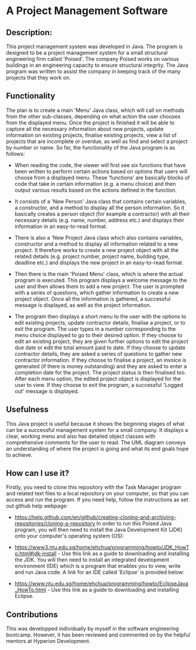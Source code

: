 # A Project Management Software

## Description:
This project management system was developed in Java. The program is designed to be a project management system for a small structural engineering firm called 'Poised'. The company Poised works on various buildings in an engineering capacity to ensure structural integrity. The Java program was written to assist the company in keeping track of the many projects that they work on.

## Functionality
The plan is to create a main 'Menu' Java class, which will call on methods from the other sub-classes, depending on what action the user chooses from the displayed menu. Once the project is finished it will be able to capture all the necessary information about new projects, update information on existing projects, finalise existing projects, view a list of projects that are incomplete or overdue, as well as find and select a project by number or name. So far, the functionality of the Java program is as follows:

 - When reading the code, the viewer will first see six functions that have been written to perform certain actions based on options that users will choose from a displayed menu. These 'functions' are basically blocks of code that take in certain information (e.g. a menu choice) and then output various results based on the actions defined in the function.

 - It consists of a 'New Person' Java class that contains certain variables, a constructor, and a method to display all the person information. So it basically creates a person object (for example a contractor) with all their necessary details (e.g. name, number, address etc.) and displays their information in an easy-to-read format.

 - There is also a 'New Project Java class which also contains variables, constructor and a method to display all information related to a new project. It therefore works to create a new project object with all the related details (e.g. project number, project name, building type, deadline etc.) and displays the new project in an easy-to-read format.

 - Then there is the main 'Poised Menu' class, which is where the actual program is executed. This program displays a welcome message to the user and then allows them to add a new project. The user is prompted with a series of questions, which gather information to create a new project object. Once all the information is gathered, a successful message is displayed, as well as the project information.

 - The program then displays a short menu to the user with the options to edit existing projects, update contractor details, finalise a project, or to exit the program. The user types in a number corresponding to the menu choice displayed to go to their desired option. If they choose to edit an existing project, they are given further options to edit the project due date or edit the total amount paid to date. If they choose to update contractor details, they are asked a series of questions to gather new contractor information. If they choose to finalise a project, an invoice is generated (if there is money outstanding) and they are asked to enter a completion date for the project. The project status is then finalised too. After each menu option, the edited project object is displayed for the user to view. If they choose to exit the program, a successful 'Logged out' message is displayed.

## Usefulness
This Java project is useful because it shows the beginning stages of what can be a successful management system for a small company. It displays a clear, working menu and also has detailed object classes with comprehensive comments for the user to read. The UML diagram conveys an understanding of where the project is going and what its end goals hope to achieve.

## How can I use it?
Firstly, you need to clone this repository with the Task Manager program and related text files to a local repository on your computer, so that you can access and run the program. If you need help, follow the instructions as set out github help webpage:

  - https://help.github.com/en/github/creating-cloning-and-archiving-repositories/cloning-a-repository
In order to run this Poised Java program, you will then need to install the Java Development Kit (JDK) onto your computer's operating system (OS):

  - https://www3.ntu.edu.sg/home/ehchua/programming/howto/JDK_HowTo.html#jdk-install - Use this link as a guide to downloading and installing the JDK.
You will then need to install an integrated development environment (IDE) which is a program that enables you to view, write and run Java code. A link for an IDE called 'Eclipse' is provided below:

  - https://www.ntu.edu.sg/home/ehchua/programming/howto/EclipseJava_HowTo.html - Use this link as a guide to downloading and installing Eclipse.

## Contributions
This was developped individually by myself in the software engineering bootcamp. However, it has been reviewed and commented on by the helpful mentors at Hyperion Development.
